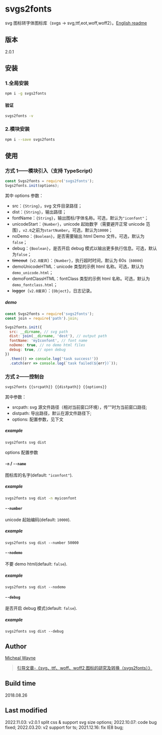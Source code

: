 # svgs2fonts

svg 图标转字体图标库（svgs -> svg,ttf,eot,woff,woff2）。[English readme](./README-en.md)

## 版本

2.0.1

## 安装

### 1.全局安装

```sh
npm i -g svgs2fonts
```

#### 验证

```sh
svgs2fonts -v
```

### 2.模块安装

```sh
npm i --save svgs2fonts
```

## 使用

### 方式 1——模块引入（支持 TypeScript）

```js
const Svgs2fonts = require('svgs2fonts');
Svgs2fonts.init(options);
```

其中 options 参数：

- src：`{String}`，svg 文件目录路径；
- dist：`{String}`，输出路径；
- fontName：`{String}`，输出图标/字体名称。可选，默认为`"iconfont"`；
- unicodeStart：`{Number}`，unicode 起始数字（需要避开正常 unicode 范围），`v2.0`之前为`startNumber`。可选，默认为`10000`；
- noDemo：`{Boolean}`，是否需要输出 html Demo 文件。可选，默认为`false`；
- debug：`{Boolean}`，是否开启 debug 模式以输出更多执行信息。可选，默认为`false`；
- ~~timeout~~（`v2.0废弃`）：`{Number}`，执行超时时间，默认为 60s（`60000`）
- demoUnicodeHTML：unicode 类型的示例 html 名称。可选，默认为`demo_unicode.html`；
- demoFontClassHTML：fontClass 类型的示例 html 名称。可选，默认为`demo_fontclass.html`；
- ~~logger~~（`v2.0废弃`）：`{Object}`，日志记录。

##### demo

```js
const Svgs2fonts = require('svgs2fonts');
const join = require('path').join;

Svgs2fonts.init({
  src: __dirname, // svg path
  dist: join(__dirname, 'dest'), // output path
  fontName: 'myIconfont', // font name
  noDemo: true, // no demo html files
  debug: true, // open debug
})
  .then(() => console.log('task success!'))
  .catch(err => console.log(`task failed(${err})`));
```

### 方式 2——控制台

```sh
svgs2fonts {{srcpath}} {{distpath}} {{options}}
```

其中参数：

- srcpath: svg 源文件路径（相对当前窗口环境），传""时为当前窗口路径;
- distpath: 导出路径，默认在源文件路径下;
- options: 配置参数，见下文

##### example

```sh
svgs2fonts svg dist
```

options 配置参数

#### `-n` / `--name`

图标库的名字(default: `"iconfont"`).

##### example

```sh
svgs2fonts svg dist -n myiconfont
```

#### `--number`

unicode 起始编码(default: `10000`).

##### example

```
svgs2fonts svg dist --number 50000
```

#### `--nodemo`

不要 demo html(default: `false`).

##### example

```
svgs2fonts svg dist --nodemo
```

#### `--debug`

是否开启 debug 模式(default: `false`).

##### example

```
svgs2fonts svg dist --debug
```

## Author

[Micheal Wayne](mailto:michealwayne@163.com)

> [引导文章-《svg、ttf、woff、woff2 图标的研究及转换（svgs2fonts）》](http://blog.michealwayne.cn/2018/07/26/notes/%E3%80%90%E7%AC%94%E8%AE%B0%E3%80%91%E7%94%B1iconfont%E5%BC%95%E8%B5%B7%E7%9A%84svg%E3%80%81ttf%E3%80%81woff%E3%80%81woff2%E5%9B%BE%E6%A0%87%E7%9A%84%E7%A0%94%E7%A9%B6%E5%8F%8A%E5%85%B6%E8%BD%AC%E6%8D%A2/)

## Build time

2018.08.26

## Last modified

2022.11.03: v2.0.1 split css & support svg size options;
2022.10.07: code bug fixed;
2022.03.20: v2 support for ts;
2021.12.16: fix IE8 bug;
